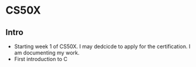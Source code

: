 # CS50X

## Intro

- Starting week 1 of CS50X.  I may dedcicde to apply for the certification.  I am documenting my work.
- First introduction to C

